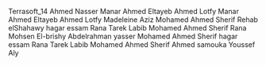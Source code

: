 Terrasoft_14
Ahmed Nasser
Manar Ahmed Eltayeb Ahmed Lotfy 
Manar Ahmed Eltayeb Ahmed Lotfy
Madeleine Aziz
Mohamed Ahmed Sherif
Rehab elShahawy
hagar essam
Rana Tarek Labib
Mohamed Ahmed Sherif
Rana Mohsen El-brishy
Abdelrahman yasser
Mohamed Ahmed Sherif
hagar essam
Rana Tarek Labib
Mohamed Ahmed Sherif
Ahmed samouka
Youssef Aly

